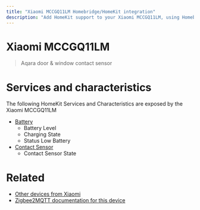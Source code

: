 ```yaml
---
title: "Xiaomi MCCGQ11LM Homebridge/HomeKit integration"
description: "Add HomeKit support to your Xiaomi MCCGQ11LM, using Homebridge, Zigbee2MQTT and homebridge-z2m."
---
```

<!---
This file has been GENERATED using src/docgen/docgen.ts
DO NOT EDIT THIS FILE MANUALLY!
-->
# Xiaomi MCCGQ11LM
> Aqara door & window contact sensor


# Services and characteristics
The following HomeKit Services and Characteristics are exposed by
the Xiaomi MCCGQ11LM

* [Battery](../../battery.md)
  * Battery Level
  * Charging State
  * Status Low Battery
* [Contact Sensor](../../sensors.md)
  * Contact Sensor State


# Related
* [Other devices from Xiaomi](../index.md#xiaomi)
* [Zigbee2MQTT documentation for this device](https://www.zigbee2mqtt.io/devices/MCCGQ11LM.html)